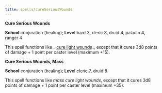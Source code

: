```yaml
---
title: spells/cureSeriousWounds
---
```

 **Cure Serious Wounds**

**School** conjuration (healing); **Level** bard 3, cleric 3, druid 4, paladin 4, ranger 4

This spell functions like _ [cure light wounds](cureLightWounds.md#_cure-light-wounds)_, except that it cures 3d8 points of damage + 1 point per caster level (maximum +15).

**Cure Serious Wounds, Mass**

**School** conjuration (healing); **Level** cleric 7, druid 8

This spell functions like _mass cure light wounds_, except that it cures 3d8 points of damage + 1 point per caster level (maximum +35).

